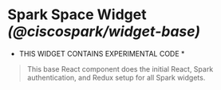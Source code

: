 # Spark Space Widget _(@ciscospark/widget-base)_

* THIS WIDGET CONTAINS EXPERIMENTAL CODE *

> This base React component does the initial React, Spark authentication, and Redux setup for all Spark widgets.
